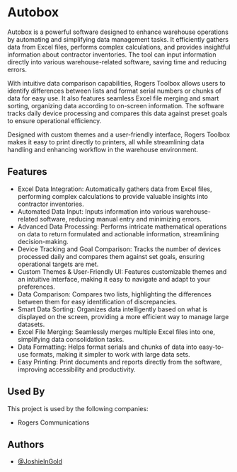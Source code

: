 
# Autobox

Autobox is a powerful software designed to enhance warehouse operations by automating and simplifying data management tasks. It efficiently gathers data from Excel files, performs complex calculations, and provides insightful information about contractor inventories. The tool can input information directly into various warehouse-related software, saving time and reducing errors.

With intuitive data comparison capabilities, Rogers Toolbox allows users to identify differences between lists and format serial numbers or chunks of data for easy use. It also features seamless Excel file merging and smart sorting, organizing data according to on-screen information. The software tracks daily device processing and compares this data against preset goals to ensure operational efficiency.

Designed with custom themes and a user-friendly interface, Rogers Toolbox makes it easy to print directly to printers, all while streamlining data handling and enhancing workflow in the warehouse environment.


## Features

- Excel Data Integration: Automatically gathers data from Excel files, performing complex calculations to provide valuable insights into contractor inventories.
- Automated Data Input: Inputs information into various warehouse-related software, reducing manual entry and minimizing errors.
- Advanced Data Processing: Performs intricate mathematical operations on data to return formulated and actionable information, streamlining decision-making.
- Device Tracking and Goal Comparison: Tracks the number of devices processed daily and compares them against set goals, ensuring operational targets are met.
- Custom Themes & User-Friendly UI: Features customizable themes and an intuitive interface, making it easy to navigate and adapt to your preferences.
- Data Comparison: Compares two lists, highlighting the differences between them for easy identification of discrepancies.
- Smart Data Sorting: Organizes data intelligently based on what is displayed on the screen, providing a more efficient way to manage large datasets.
- Excel File Merging: Seamlessly merges multiple Excel files into one, simplifying data consolidation tasks.
- Data Formatting: Helps format serials and chunks of data into easy-to-use formats, making it simpler to work with large data sets.
- Easy Printing: Print documents and reports directly from the software, improving accessibility and productivity.

## Used By

This project is used by the following companies:

- Rogers Communications



## Authors

- [@JoshieInGold](https://www.github.com/joshieingold)

